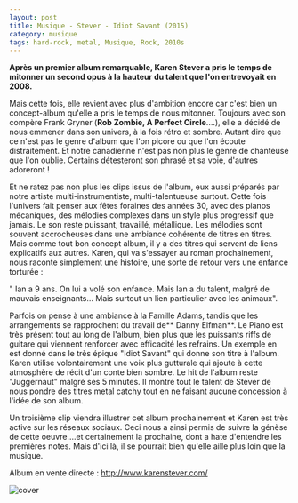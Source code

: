 ```yaml
---
layout: post
title: Musique - Stever - Idiot Savant (2015)
category: musique
tags: hard-rock, metal, Musique, Rock, 2010s
---
```

**Après un premier album remarquable, Karen Stever a pris le temps de mitonner un second opus à la hauteur du talent que l'on entrevoyait en 2008.**

Mais cette fois, elle revient avec plus d'ambition encore car c'est bien un concept-album qu'elle a pris le temps de nous mitonner. Toujours avec son compère Frank Gryner (**Rob Zombie, A Perfect Circle**....), elle a décidé de nous emmener dans son univers, à la fois rétro et sombre. Autant dire que ce n'est pas le genre d'album que l'on picore ou que l'on écoute distraitement. Et notre canadienne n'est pas non plus le genre de chanteuse que l'on oublie. Certains détesteront son phrasé et sa voie, d'autres adoreront !

Et ne ratez pas non plus les clips issus de l'album, eux aussi préparés par notre artiste multi-instrumentiste, multi-talentueuse surtout. Cette fois l'univers fait penser aux fêtes foraines des années 30, avec des pianos mécaniques, des mélodies complexes dans un style plus progressif que jamais. Le son reste puissant, travaillé, métallique. Les mélodies sont souvent accrocheuses dans une ambiance cohérente de titres en titres. Mais comme tout bon concept album, il y a des titres qui servent de liens explicatifs aux autres. Karen, qui va s'essayer au roman prochainement, nous raconte simplement une histoire, une sorte de retour vers une enfance torturée :

" Ian a 9 ans. On lui a volé son enfance. Mais Ian a du talent, malgré de mauvais enseignants... Mais surtout un lien particulier avec les animaux".

Parfois on pense à une ambiance à la Famille Adams, tandis que les arrangements se rapprochent du travail de** Danny Elfman**. Le Piano est très présent tout au long de l'album, bien plus que les puissants riffs de guitare qui viennent renforcer avec efficacité les refrains. Un exemple en est donné dans le très épique "Idiot Savant" qui donne son titre à l'album. Karen utilise volontairement une voix plus gutturale qui ajoute à cette atmosphère de récit d'un conte bien sombre. Le hit de l'album reste "Juggernaut" malgré ses 5 minutes. Il montre tout le talent de Stever de nous pondre des titres metal catchy tout en ne faisant aucune concession à l'idée de son album.

Un troisième clip viendra illustrer cet album prochainement et Karen est très active sur les réseaux sociaux. Ceci nous a ainsi permis de suivre la génèse de cette oeuvre....et certainement la prochaine, dont a hate d'entendre les premières notes. Mais d'ici là, il se pourrait bien qu'elle aille plus loin que la musique.

Album en vente directe : <a href="http://www.karenstever.com/">http://www.karenstever.com/</a>

![cover](http://cheziceman.files.wordpress.com/2014/12/karen-stever-03.jpg)

